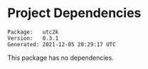 # Project Dependencies
    Package:   utc2k
    Version:   0.3.1
    Generated: 2021-12-05 20:29:17 UTC
This package has no dependencies.
